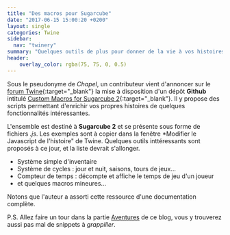 ```yaml
---
title: "Des macros pour Sugarcube"
date: "2017-06-15 15:00:20 +0200"
layout: single
categories: Twine
sidebar:
  nav: "twinery"
summary: "Quelques outils de plus pour donner de la vie à vos histoires sous Twine."
header:
    overlay_color: rgba(75, 75, 0, 0.5)
---
```


  Sous le pseudonyme de *Chapel*, un contributeur vient d'annoncer sur le [forum Twine](http://twinery.org/forum/){:target="_blank"} la mise à disposition d'un dépôt **Github** intitulé [Custom Macros for Sugarcube 2](https://github.com/ChapelR/custom-macros-for-sugarcube-2){:target="_blank"}. Il y propose des scripts permettant d'enrichir vos propres histoires de quelques fonctionnalités intéressantes.

  L'ensemble est destiné à **Sugarcube 2** et se présente sous forme de fichiers *.js*. Les exemples sont à copier dans la fenêtre *Modifier le Javascript de l'histoire" de Twine. Quelques outils inttéressants sont proposés à ce jour, et la liste devrait s'allonger.

  * Système simple d'inventaire
  * Système de cycles : jour et nuit, saisons, tours de jeux...
  * Compteur de temps : décompte et affiche le temps de jeu d'un joueur
  * et quelques macros mineures...

  Notons que l'auteur a assorti cette ressource d'une documentation complète.

  P.S. Allez faire un tour dans la partie [Aventures](/aventures) de ce blog, vous y trouverez aussi pas mal de snippets à *grappiller*.

[^snippets]: Petits bouts de code utiles, partagés par un développeur et à recopier dans votre propre application / histoire.  
